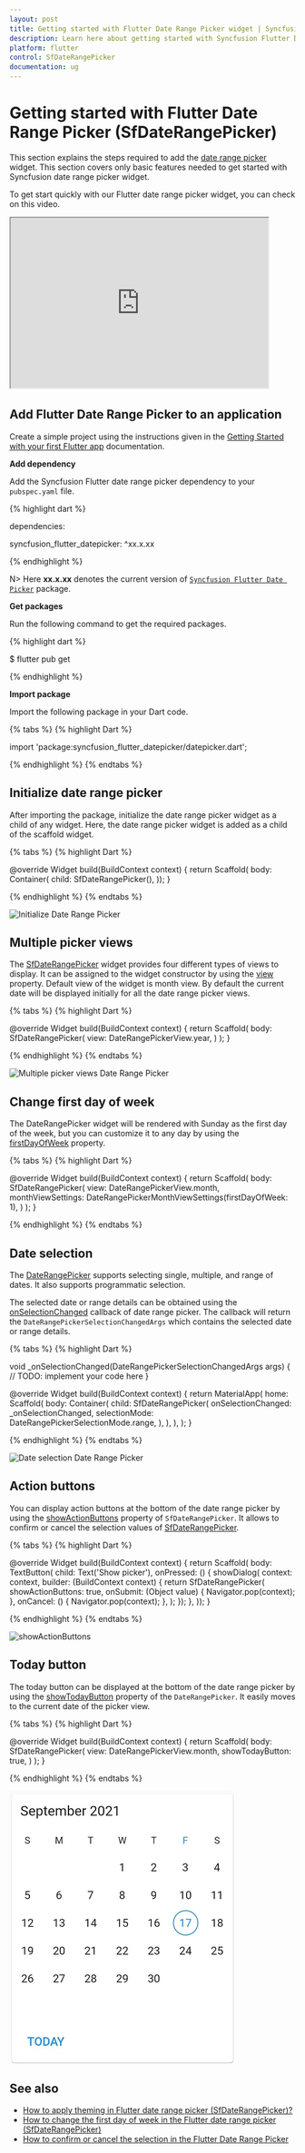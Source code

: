 ```yaml
---
layout: post
title: Getting started with Flutter Date Range Picker widget | Syncfusion
description: Learn here about getting started with Syncfusion Flutter Date Range Picker (SfDateRangePicker) widget, its elements, and more.
platform: flutter
control: SfDateRangePicker
documentation: ug
---
```


# Getting started with Flutter Date Range Picker (SfDateRangePicker)
This section explains the steps required to add the [date range picker](https://www.syncfusion.com/flutter-widgets/flutter-daterangepicker) widget. This section covers only basic features needed to get started with Syncfusion date range picker widget.

To get start quickly with our Flutter date range picker widget, you can check on this video.

<style>#flutterDateRangePickerVideoTutorial{width : 90% !important; height: 300px !important }</style>
<iframe id='flutterDateRangePickerVideoTutorial' src='https://www.youtube.com/embed/3TyuUVExuPs'></iframe>

## Add Flutter Date Range Picker to an application
Create a simple project using the instructions given in the [Getting Started with your first Flutter app](https://flutter.dev/docs/get-started/test-drive?tab=vscode#create-app) documentation.

**Add dependency**

Add the Syncfusion Flutter date range picker dependency to your `pubspec.yaml` file.

{% highlight dart %}

dependencies:

syncfusion_flutter_datepicker: ^xx.x.xx

{% endhighlight %}

N> Here **xx.x.xx** denotes the current version of [`Syncfusion Flutter Date Picker`](https://pub.dev/packages/syncfusion_flutter_datepicker/versions) package.

**Get packages** 

Run the following command to get the required packages.

{% highlight dart %}

$ flutter pub get

{% endhighlight %}

**Import package**

Import the following package in your Dart code.

{% tabs %}
{% highlight Dart %}

import 'package:syncfusion_flutter_datepicker/datepicker.dart';

{% endhighlight %}
{% endtabs %}

## Initialize date range picker

After importing the package, initialize the date range picker widget as a child of any widget. Here, the date range picker widget is added as a child of the scaffold widget.

{% tabs %}
{% highlight Dart %}

@override
Widget build(BuildContext context) {
   return Scaffold(
       body: Container(
       child: SfDateRangePicker(),
));
}
	
{% endhighlight %}
{% endtabs %}

![Initialize Date Range Picker](images/getting-started/initialize.png)

## Multiple picker views

The [SfDateRangePicker](https://www.syncfusion.com/flutter-widgets/flutter-daterangepicker) widget provides four different types of views to display. It can be assigned to the widget constructor by using the [view](https://pub.dev/documentation/syncfusion_flutter_datepicker/latest/datepicker/SfDateRangePicker/view.html) property. Default view of the widget is month view. By default the current date will be displayed initially for all the date range picker views.

{% tabs %}
{% highlight Dart %}

@override
Widget build(BuildContext context) {
   return Scaffold(
       body: SfDateRangePicker(
       view: DateRangePickerView.year,
      )
   );
}

{% endhighlight %}
{% endtabs %}

![Multiple picker views Date Range Picker](images/getting-started/year-view.png)

## Change first day of week

The DateRangePicker widget will be rendered with Sunday as the first day of the week, but you can customize it to any day by using the [firstDayOfWeek](https://pub.dev/documentation/syncfusion_flutter_datepicker/latest/datepicker/DateRangePickerMonthViewSettings/firstDayOfWeek.html) property.

{% tabs %}
{% highlight Dart %}

@override
Widget build(BuildContext context) {
   return Scaffold(
        body: SfDateRangePicker(
        view: DateRangePickerView.month,
        monthViewSettings: DateRangePickerMonthViewSettings(firstDayOfWeek: 1),
        )
    );
}

{% endhighlight %}
{% endtabs %}

## Date selection

The [DateRangePicker](https://pub.dev/documentation/syncfusion_flutter_datepicker/latest/datepicker/SfDateRangePicker-class.html) supports selecting single, multiple, and range of dates. It also supports programmatic selection.

The selected date or range details can be obtained using the [onSelectionChanged](https://pub.dev/documentation/syncfusion_flutter_datepicker/latest/datepicker/SfDateRangePicker/onSelectionChanged.html) callback of date range picker. The callback will return the `DateRangePickerSelectionChangedArgs` which contains the selected date or range details.

{% tabs %}
{% highlight Dart %}

void _onSelectionChanged(DateRangePickerSelectionChangedArgs args) {
// TODO: implement your code here
}

@override
Widget build(BuildContext context) {
    return MaterialApp(
        home: Scaffold(
            body: Container(
                child: SfDateRangePicker(
                    onSelectionChanged: _onSelectionChanged,
                    selectionMode: DateRangePickerSelectionMode.range,
                ),
            ),
        ),
    );
}


{% endhighlight %}
{% endtabs %}

  ![Date selection Date Range Picker](images/getting-started/range-selection.png)
  
## Action buttons

You can display action buttons at the bottom of the date range picker by using the [showActionButtons](https://pub.dev/documentation/syncfusion_flutter_datepicker/latest/datepicker/SfDateRangePicker/showActionButtons.html) property of `SfDateRangePicker`. It allows to confirm or cancel the selection values of [SfDateRangePicker](https://pub.dev/documentation/syncfusion_flutter_datepicker/latest/datepicker/SfDateRangePicker-class.html).

{% tabs %}
{% highlight Dart %}

@override
  Widget build(BuildContext context) {
    return Scaffold(
         body: TextButton(
          child: Text('Show picker'),
          onPressed: () {
            showDialog<Widget>(
                context: context,
                builder: (BuildContext context) {
                  return SfDateRangePicker(
                    showActionButtons: true,
                    onSubmit: (Object value) {
                      Navigator.pop(context);
                    },
                    onCancel: () {
                     Navigator.pop(context);
                    },
                  );
                });
          },
        ));
  }       

{% endhighlight %}
{% endtabs %}

![showActionButtons](images/getting-started/confirm_and_cancel_buttons.png)  
  
## Today button
The today button can be displayed at the bottom of the date range picker by using the [showTodayButton](https://pub.dev/documentation/syncfusion_flutter_datepicker/latest/datepicker/SfDateRangePicker/showTodayButton.html) property of the `DateRangePicker`. It easily moves to the current date of the picker view.

{% tabs %}
{% highlight Dart %}

@override
Widget build(BuildContext context) {
   return Scaffold(
        body: SfDateRangePicker(
        view: DateRangePickerView.month,
        showTodayButton: true,
        )
    );
}

{% endhighlight %}
{% endtabs %}

![todayButton](images/getting-started/todayButton.jpg)  

## See also

* [How to apply theming in Flutter date range picker (SfDateRangePicker)?](https://www.syncfusion.com/kb/11898/how-to-apply-theming-in-flutter-date-range-picker-sfdaterangepicker)
* [How to change the first day of week in the Flutter date range picker (SfDateRangePicker)](https://www.syncfusion.com/kb/12221/how-to-change-the-first-day-of-week-in-the-flutter-date-range-picker-sfdaterangepicker)
* [How to confirm or cancel the selection in the Flutter Date Range Picker](https://www.syncfusion.com/kb/12546/how-to-confirm-or-cancel-the-selection-in-the-flutter-date-range-picker)